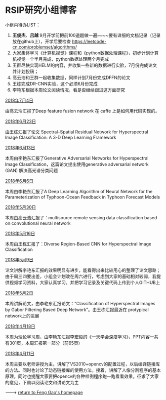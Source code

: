 #                RSIP研究小组博客

小组内待办LIST：

1.  **王俊杰**、**吕越** 9月开学前把前100道题做一遍~~~~要有详细的文档记录（记录放在github上），开学后要检查  https://leetcode-cn.com/problemset/algorithms/
2.  大家集体学习《计算机视觉》课程和《python数据处理课程》，初步计划计算机视觉一个半月完成，python数据处理两个月完成
3.  王群尽快实现HELM的内容，并收集一些新的数据进行实验，7月份完成论文并计划投稿；
4.  高云浩和王群一起收集数据，同样计划7月份完成DFFN的论文
5.  王栋完成DR-CNN实验，这个必须6月份完成
6.  李艳东根据本周论文阅读情况，看是否继续跟进这方面研究

[2018年7月4日](./2018年07月04日组会记录.html)

由高云浩汇报了Deep feature fusion network 在 caffe 上是如何用代码实现的。

[2018年6月23日](./2018年06月23日组会记录.html)

由王栋汇报了论文 Spectral–Spatial Residual Network for Hyperspectral Image Classification: A 3-D Deep Learning Framework 

[2018年6月13日](./2018年6月13日组会记录.html)

本周由李艳东汇报了Generative Adversarial Networks for Hyperspectral Image Classification，这篇论文提出使用generative adversarial network (GAN) 解决高光谱分类问题

[2018年6月6日](./2018年6月6日组会记录.html)

本周由李艳东汇报了A Deep Learning Algorithm of Neural Network for the Parameterization of Typhoon-Ocean Feedback in Typhoon Forecast Models

[2018年5月30日](./2018年5月30日组会记录.html)

本周由高云浩汇报了：multisource remote sensing data classification based on convolutional neural network 


[2018年5月16日](./2018年5月16日组会记录.html)

本周由王栋汇报了：Diverse Region-Based CNN for Hyperspectral Image Classification 



[2018年5月9日](./2018年5月9日组会记录.html)

论文讲解李艳东汇报的效果明显有进步，能看得出来比较用心的整理了论文思路；由于周三四要出差，小组会计划改在周六进行，考虑到大家的基础相对较弱，我提供视频学习资料，大家认真学习，并把学习记录及关键代码上传到个人GITHUB上

[2018年5月2日](./2018年5月2日组会记录.html)

本周讲解论文，由李艳东汇报论文：“Classification of Hyperspectral Images by Gabor Filtering Based Deep Network”。由王栋汇报最近在 protypical network上的进展

[2018年4月18日](./2018年4月18日组会记录.html)

本周为理论学习周，由李艳东汇报李宏毅的《一天学会深度学习》，PPT内容一共有301页，本周汇报第一部分（前65页）

[2018年4月11日](./2018年4月11日组会记录.html)

本周主要以老师讲授为主，讲解了VS2010+opencv的配置过程，以后编译链接库的方法。同时也讨论了动态链接库的使用方法。接着，讲解了人像分割程序的基本原理，同时也提醒大家要把opencv的各种样例程序跑一跑看看效果。征求了大家的意见，下周以阅读论文和讲论文为主



---> [return to Feng Gao's homepage](https://summitgao.github.io/)

  